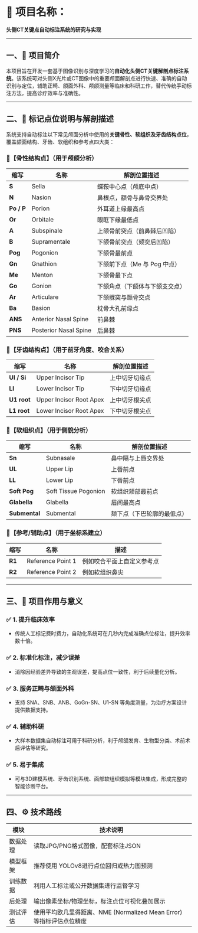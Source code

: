 # 🧠 项目名称：

**头侧CT关键点自动标注系统的研究与实现**

------

## 一、📌 项目简介

本项目旨在开发一套基于图像识别与深度学习的**自动化头侧CT关键解剖点标注系统**。该系统可对头侧X光片或CT图像中的重要颅面解剖点进行快速、准确的自动识别与定位，辅助正畸、颌面外科、颅颌测量等临床和科研工作，替代传统手动标注方法，提高诊疗效率与准确性。

------

## 二、📍 标记点位说明与解剖描述

系统支持自动标注以下常见颅面分析中使用的**关键骨性、软组织及牙齿结构点位**，覆盖颌面结构、牙齿、软组织和参考点四大类：

### 🔹【骨性结构点】（用于颅颌分析）

| 缩写       | 名称                  | 解剖位置描述                   |
| ---------- | --------------------- | ------------------------------ |
| **S**      | Sella                 | 蝶鞍中心点（颅底中点）         |
| **N**      | Nasion                | 鼻根点，额骨与鼻骨交界处       |
| **Po / P** | Porion                | 外耳道上缘最高点               |
| **Or**     | Orbitale              | 眼眶下缘最低点                 |
| **A**      | Subspinale            | 上颌骨前突点（前鼻棘后凹陷）   |
| **B**      | Supramentale          | 下颌骨前突点（颏突后凹陷）     |
| **Pog**    | Pogonion              | 下颌骨最前点                   |
| **Gn**     | Gnathion              | 下颌前下点（Me 与 Pog 中点）   |
| **Me**     | Menton                | 下颌骨最下点                   |
| **Go**     | Gonion                | 下颌角点（下颌体与下颌支交点） |
| **Ar**     | Articulare            | 下颌髁突与颞骨交点             |
| **Ba**     | Basion                | 枕骨大孔前缘点                 |
| **ANS**    | Anterior Nasal Spine  | 前鼻棘                         |
| **PNS**    | Posterior Nasal Spine | 后鼻棘                         |



### 🔹【牙齿结构点】（用于前牙角度、咬合关系）

| 缩写        | 名称                    | 解剖位置描述   |
| ----------- | ----------------------- | -------------- |
| **UI / Si** | Upper Incisor Tip       | 上中切牙切缘点 |
| **LI**      | Lower Incisor Tip       | 下中切牙切缘点 |
| **U1 root** | Upper Incisor Root Apex | 上中切牙根尖点 |
| **L1 root** | Lower Incisor Root Apex | 下中切牙根尖点 |



### 🔹【软组织点】（用于侧貌分析）

| 缩写          | 名称                 | 解剖位置描述               |
| ------------- | -------------------- | -------------------------- |
| **Sn**        | Subnasale            | 鼻中隔与上唇交界处         |
| **UL**        | Upper Lip            | 上唇前点                   |
| **LL**        | Lower Lip            | 下唇前点                   |
| **Soft Pog**  | Soft Tissue Pogonion | 软组织颏部最前点           |
| **Glabella**  | Glabella             | 眉间最高点                 |
| **Submental** | Submental            | 颏下点（下巴轮廓的最低点） |



### 🔹【参考/辅助点】（用于坐标系建立）

| 缩写   | 名称              | 描述                       |
| ------ | ----------------- | -------------------------- |
| **R1** | Reference Point 1 | 例如咬合平面上自定义参考点 |
| **R2** | Reference Point 2 | 例如软组织鼻尖             |



------

## 三、🎯 项目作用与意义

### ✅ 1. **提升临床效率**

- 传统人工标记费时费力，自动化系统可在几秒内完成准确点位标注，提升效率数十倍。

### ✅ 2. **标准化标注，减少误差**

- 消除因经验差异导致的主观误差，提高点位一致性，利于后续量化分析。

### ✅ 3. **服务正畸与颌面外科**

- 支持 SNA、SNB、ANB、GoGn-SN、U1-SN 等角度测量，为治疗方案设计提供数据支持。

### ✅ 4. **辅助科研**

- 大样本数据集自动标注可用于科研分析，利于颅颌发育、生物型分类、术前术后评估等研究。

### ✅ 5. **易于集成**

- 可与3D建模系统、牙齿识别系统、面部软组织模拟等模块集成，形成完整的智能诊断平台。

------

## 四、⚙️ 技术路线

| 模块     | 技术说明                                                     |
| -------- | ------------------------------------------------------------ |
| 数据处理 | 读取JPG/PNG格式图像，配套标注JSON                            |
| 模型框架 | 推荐使用 YOLOv8进行点位回归或热力图预测                      |
| 训练数据 | 利用人工标注或公开数据集进行监督学习                         |
| 后处理   | 输出像素坐标/物理坐标，标注点位可视化叠加展示                |
| 测试评估 | 使用平均欧几里得距离、NME (Normalized Mean Error) 等指标评估点位精度 |
